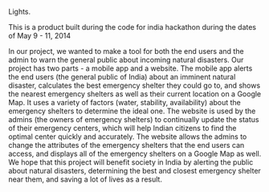 Lights.

This is a product built during the code for india hackathon during the dates of May 9 - 11, 2014

In our project, we wanted to make a tool for both the end users and the admin to warn the general public about incoming natural disasters. Our project has two parts - a mobile app and a website. The mobile app alerts the end users (the general public of India) about an imminent natural disaster, calculates the best emergency shelter they could go to, and shows the nearest emergency shelters as well as their current location on a Google Map. It uses a variety of factors (water, stability, availability) about the emergency shelters to determine the ideal one. The website is used by the admins (the owners of emergency shelters) to continually update the status of their emergency centers, which will help Indian citizens to find the optimal center quickly and accurately. The website allows the admins to change the attributes of the emergency shelters that the end users can access, and displays all of the emergency shelters on a Google Map as well. We hope that this project will benefit society in India by alerting the public about natural disasters, determining the best and closest emergency shelter near them, and saving a lot of lives as a result.

